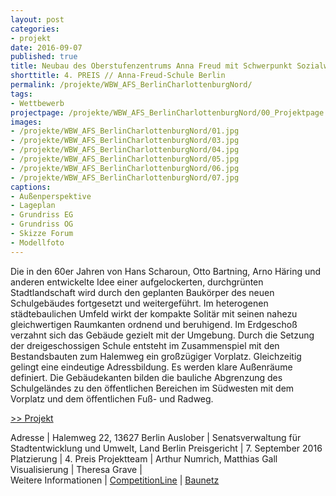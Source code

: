 ```yaml
---
layout: post
categories:
- projekt
date: 2016-09-07
published: true
title: Neubau des Oberstufenzentrums Anna Freud mit Schwerpunkt Sozialwesen
shorttitle: 4. PREIS // Anna-Freud-Schule Berlin
permalink: /projekte/WBW_AFS_BerlinCharlottenburgNord/
tags: 
- Wettbewerb
projectpage: /projekte/WBW_AFS_BerlinCharlottenburgNord/00_Projektpage.jpg
images:
- /projekte/WBW_AFS_BerlinCharlottenburgNord/01.jpg
- /projekte/WBW_AFS_BerlinCharlottenburgNord/03.jpg
- /projekte/WBW_AFS_BerlinCharlottenburgNord/04.jpg
- /projekte/WBW_AFS_BerlinCharlottenburgNord/05.jpg
- /projekte/WBW_AFS_BerlinCharlottenburgNord/06.jpg
- /projekte/WBW_AFS_BerlinCharlottenburgNord/07.jpg
captions:
- Außenperspektive
- Lageplan
- Grundriss EG
- Grundriss OG
- Skizze Forum
- Modellfoto
---
```

Die in den 60er Jahren von Hans Scharoun, Otto Bartning, Arno Häring und anderen entwickelte Idee einer aufgelockerten, durchgrünten Stadtlandschaft wird durch den geplanten Baukörper des neuen Schulgebäudes fortgesetzt und weitergeführt. Im heterogenen städtebaulichen Umfeld wirkt der kompakte Solitär mit seinen nahezu gleichwertigen Raumkanten ordnend und beruhigend. Im Erdgeschoß verzahnt sich das Gebäude gezielt mit der Umgebung. Durch die Setzung der dreigeschossigen Schule entsteht im Zusammenspiel mit den Bestandsbauten zum Halemweg ein großzügiger Vorplatz. Gleichzeitig gelingt eine eindeutige Adressbildung. Es werden klare Außenräume definiert. Die Gebäudekanten bilden die bauliche Abgrenzung des Schulgeländes zu den öffentlichen Bereichen im Südwesten mit dem Vorplatz und dem öffentlichen Fuß- und Radweg. 

[\>> Projekt](../projekte/AFS_BerlinCharlottenburgNord/)

Adresse					|	Halemweg 22, 13627 Berlin
Auslober				|	Senatsverwaltung für Stadtentwicklung und Umwelt, Land Berlin
Preisgericht			|	7. September 2016
Platzierung				|	4. Preis
Projektteam				|	Arthur Numrich, Matthias Gall
Visualisierung      	|	Theresa Grave
                            |    
Weitere Informationen       |   [CompetitionLine](https://www.competitionline.com/de/ergebnisse/217896) 
                            |   [Baunetz](http://www.baunetz.de/meldungen/Meldungen-Wettbewerb_in_Berlin_entschieden_4832730.html)
